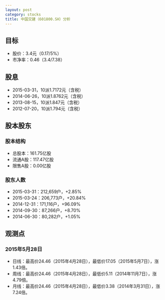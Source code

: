 ```yaml
---
layout: post
category: stocks
title: 中国交建（601800.SH）分析
---
```


## 目标 ##

- 股价：3.4元（0.17/5%）
- 市净率：0.46（3.4/7.38）

## 股息 ##

- 2015-03-31，10派1.7172元（含税）
- 2014-06-26，10派1.8762元（含税）
- 2013-08-15，10派1.847元（含税）
- 2012-07-20，10派1.794元（含税）

## 股本股东 ##

### 股本结构 ###

- 总股本：161.75亿股
- 流通A股：117.47亿股
- 限售A股：0.00亿股

### 股东人数 ###

- 2015-03-31：212,659户，+2.85%
- 2015-03-24：206,773户，+20.84%
- 2014-12-31：171,116户，+96.09%
- 2014-09-30：87,266户，+8.70%
- 2014-06-30：80,282户，+1.05%

## 观测点 ##

### 2015年5月28日 ###

- 日线：最高价24.46（2015年4月28日），最低价17.05（2015年5月7日），涨1.43倍。
- 周线：最高价24.46（2015年4月28日），最低价5.11（2014年11月7日），涨4.79倍。
- 月线：最高价24.46（2015年4月28日），最低价3.38（2014年3月31日），涨7.24倍。
